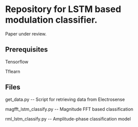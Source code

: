 # Repository for LSTM based modulation classifier.
Paper under review.

## Prerequisites
Tensorflow

Tflearn


## Files

get_data.py             -- Script for retrieving data from Electrosense

magfft_lstm_classify.py -- Magnitude FFT based classification

rml_lstm_classify.py    -- Amplitude-phase classification model
